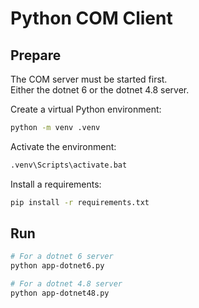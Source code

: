 # Python COM Client

## Prepare

The COM server must be started first.  
Either the dotnet 6 or the dotnet 4.8 server.  

Create a virtual Python environment:  

```bash
python -m venv .venv
```

Activate the environment:  

```bash
.venv\Scripts\activate.bat
```

Install a requirements:  

```bash
pip install -r requirements.txt
```

## Run

```bash
# For a dotnet 6 server
python app-dotnet6.py 

# For a dotnet 4.8 server
python app-dotnet48.py
```
